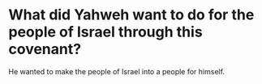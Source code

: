 # What did Yahweh want to do for the people of Israel through this covenant?

He wanted to make the people of Israel into a people for himself.
